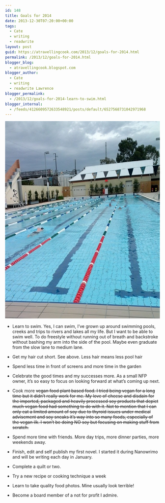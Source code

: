 ```yaml
---
id: 148
title: Goals for 2014
date: 2013-12-30T07:20:00+00:00
tags:
  - Cate
  - writing
  - readwrite
layout: post
guid: https://atravellingcook.com/2013/12/goals-for-2014.html
permalink: /2013/12/goals-for-2014.html
blogger_blog:
  - atravellingcook.blogspot.com
blogger_author:
  - Cate
  - writing
  - readwrite Lawrence
blogger_permalink:
  - /2013/12/goals-for-2014-learn-to-swim.html
blogger_internal:
  - /feeds/4126609572633548921/posts/default/6527568731042971968
---
```


[<img class="alignnone size-full wp-image-575" src="/images/atc-migrate/2014/01/1979604_10151951652231249_5228619786044142636_n.jpg" alt="1979604_10151951652231249_5228619786044142636_n" width="640" height="640" />](/images/atc-migrate/2014/01/1979604_10151951652231249_5228619786044142636_n.jpg)

-   Learn to swim. Yes, I can swim, I’ve grown up around swimming pools, creeks and trips to rivers and lakes all my life. But I want to be able to swim well. To do freestyle without running out of breath and backstroke without bashing my arm into the side of the pool. Maybe even graduate from the slow lane to medium lane.

-   Get my hair cut short. See above. Less hair means less pool hair

-   Spend less time in front of screens and more time in the garden

-   Celebrate the good times and my successes more. As a small NFP owner, it’s so easy to focus on looking forward at what’s coming up next.

-   Cook more <span style="text-decoration: line-through;">vegan food plant based food. I tried being vegan for a long time but it didn’t really work for me. My love of cheese and disdain for the imported, packaged and heavily processed soy products that depict much vegan food had something to do with it. Not to mention that I can only eat a limited amount of soy due to thyroid issues under medical advisement and soy sneaks it’s way into so many foods, especially of the vegan ilk. I won’t be doing NO soy but focusing on making stuff from scratch.

-   Spend more time with friends. More day trips, more dinner parties, more weekends away.

-   Finish, edit and self publish my first novel. I started it during Nanowrimo and will be writing each day in January.

-   Complete a quilt or two.

-   Try a new recipe or cooking technique a week

-   Learn to take quality food photos. Mine usually look terrible!

-   Become a board member of a not for profit I admire.
